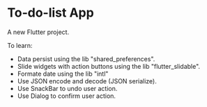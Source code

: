 # To-do-list App

A new Flutter project.

To learn:

- Data persist using the lib "shared_preferences".
- Slide widgets with action buttons using the lib "flutter_slidable".
- Formate date using the lib "intl"
- Use JSON encode and decode (JSON serialize).
- Use SnackBar to undo user action.
- Use Dialog to confirm user action.

